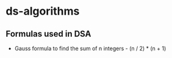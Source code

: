 # ds-algorithms

## Formulas used in DSA 
- Gauss formula to find the sum of n integers - 
    (n / 2) * (n + 1)


